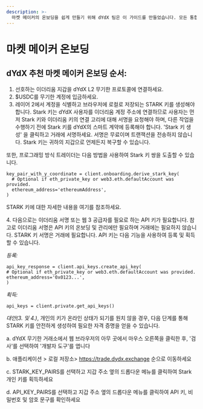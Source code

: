 ```yaml
---
description: >-
  마켓 메이커의 온보딩을 쉽게 만들기 위해 dYdX 팀은 이 가이드를 만들었습니다. 모든 통합 단계를 시작하기 전에 문서 전체를 읽으시기 바랍니다.
---
```


# 마켓 메이커 온보딩

## dYdX 추천 마켓 메이커 온보딩 순서:

1. 선호하는 이더리움 지갑을 dYdX L2 무기한 프로토콜에 연결하세요.
2. $USDC를 무기한 계정에 입금하세요.
3. 레이어 2에서 계정을 식별하고 브라우저에 로컬로 저장되는 STARK 키를 생성해야 합니다. Stark 키는 dYdX 사용자를 이더리움 계정 주소에 연결하므로 사용자는 먼저 Stark 키와 이더리움 키의 연결 고리에 대해 서명을 요청해야 하며, 다른 작업을 수행하기 전에 Stark 키를 dYdX의 스마트 계약에 등록해야 합니다. 'Stark 키 생성' 을 클릭하고 거래에 서명하세요. 서명은 무료이며 트랜잭션을 전송하지 않습니다. Stark 키는 귀하의 지갑으로 언제든지 복구할 수 있습니다.

또한, 프로그래밍 방식 트레이더는 다음 방법을 사용하여 Stark 키 쌍을 도출할 수 있습니다.

```
key_pair_with_y_coordinate = client.onboarding.derive_stark_key(
  # Optional if eth_private_key or web3.eth.defaultAccount was provided.
  ethereum_address='ethereumAddress',
)
```

STARK 키에 대한 자세한 내용을 여기를 참조하세요.

4\. 다음으로는 이더리움 서명 또는 웹 3 공급자를 필요로 하는 API 키가 필요합니다. 참고로 이더리움 서명은 API 키의 온보딩 및 관리에만 필요하며 거래에는 필요하지 않습니다. STARK 키 서명은 거래에 필요합니다. API 키는 다음 기능을 사용하여 등록 및 획득할 수 있습니다.

_등록:_

```
api_key_response = client.api_keys.create_api_key(
# Optional if eth_private_key or web3.eth.defaultAccount was provided.
ethereum_address='0x0123...',
)
```

_획득:_

```
api_keys = client.private.get_api_keys()
```

_대안(3. 및 4.)_, 개인의 키가 온라인 상태가 되기를 원치 않을 경우, 다음 단계를 통해 STARK 키를 안전하게 생성하여 필요한 자격 증명을 얻을 수 있습니다.

a. dYdX 무기한 거래소에서 웹 브라우저의 아무 곳에서 마우스 오른쪽을 클릭한 후, '검사'를 선택하여 '개발자 도구'를 엽니다

b. 애플리케이션 > 로컬 저장소> https://trade.dydx.exchange 순으로 이동하세요

c. STARK\_KEY\_PAIRS를 선택하고 지갑 주소 옆의 드롭다운 메뉴를 클릭하여 Stark 개인 키를 획득하세요

d. API\_KEY\_PAIRS를 선택하고 지갑 주소 옆의 드롭다운 메뉴를 클릭하여 API 키, 비밀번호 및 암호 문구를 확인하세요
